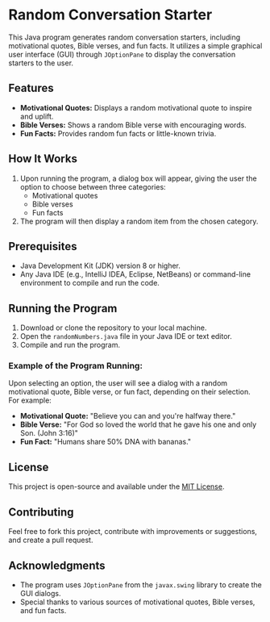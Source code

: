 # Random Conversation Starter

This Java program generates random conversation starters, including motivational quotes, Bible verses, and fun facts. It utilizes a simple graphical user interface (GUI) through `JOptionPane` to display the conversation starters to the user.

## Features

- **Motivational Quotes:** Displays a random motivational quote to inspire and uplift.
- **Bible Verses:** Shows a random Bible verse with encouraging words.
- **Fun Facts:** Provides random fun facts or little-known trivia.

## How It Works

1. Upon running the program, a dialog box will appear, giving the user the option to choose between three categories:
    - Motivational quotes
    - Bible verses
    - Fun facts
2. The program will then display a random item from the chosen category.

## Prerequisites

- Java Development Kit (JDK) version 8 or higher.
- Any Java IDE (e.g., IntelliJ IDEA, Eclipse, NetBeans) or command-line environment to compile and run the code.

## Running the Program

1. Download or clone the repository to your local machine.
2. Open the `randomNumbers.java` file in your Java IDE or text editor.
3. Compile and run the program.

### Example of the Program Running:

Upon selecting an option, the user will see a dialog with a random motivational quote, Bible verse, or fun fact, depending on their selection. For example:

- **Motivational Quote:** "Believe you can and you're halfway there."
- **Bible Verse:** "For God so loved the world that he gave his one and only Son. (John 3:16)"
- **Fun Fact:** "Humans share 50% DNA with bananas."

## License

This project is open-source and available under the [MIT License](LICENSE).

## Contributing

Feel free to fork this project, contribute with improvements or suggestions, and create a pull request.

## Acknowledgments

- The program uses `JOptionPane` from the `javax.swing` library to create the GUI dialogs.
- Special thanks to various sources of motivational quotes, Bible verses, and fun facts.

